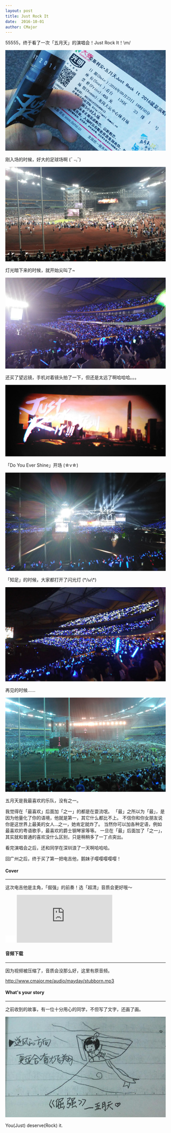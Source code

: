 ```yaml
---
layout: post
title: Just Rock It
date:  2016-10-01
author: CMajor
---
```


55555，终于看了一次「五月天」的演唱会！Just Rock It！\m/

![ticket](/img/just-rock-it/ticket.jpg)

刚入场的时候，好大的足球场啊 (ˉ﹃ˉ)

![ready](/img/just-rock-it/ready.jpg)

灯光暗下来的时候，就开始尖叫了~

![light-off](/img/just-rock-it/light-off.jpg)

还买了望远镜，手机对着镜头拍了一下，但还是太远了啊哈哈哈。。。

![banner](/img/just-rock-it/banner.jpg)

「Do You Ever Shine」开场 (☆v☆)

![do-you-ever-shine](/img/just-rock-it/do-you-ever-shine.jpg)

「知足」的时候，大家都打开了闪光灯 (\*/ω\\\*)

![contentment](/img/just-rock-it/contentment.jpg)

再见的时候......

![continue](/img/just-rock-it/continue.jpg)

五月天是我最喜欢的乐队，没有之一。

我觉得在「最喜欢」后面加「之一」的都是在耍流氓。
「最」之所以为「最」，是因为他量化了你的语境，他就是第一，其它什么都比不上。
不信你和你女朋友说你是这世界上最美的女人...之一，她肯定就炸了。
当然你可以加各种定语，例如最喜欢的粤语歌手，最喜欢的爵士钢琴家等等。
一旦在「最」后面加了「之一」，其实就和普通的喜欢没什么区别，只是稍稍多了一丁点突出。

看完演唱会之后，还和同学在深圳浪了一天啊哈哈哈。

回广州之后，终于买了第一把电吉他，鹅妹子嘤嘤嘤嘤嘤！

#### Cover
----------

这次电吉他是主角，「倔强」的前奏！选「超清」音质会更好哦〜

<div class="wrap">
    <img class="ratio" src="/img/16x11.png"/>
    <iframe src="http://player.youku.com/embed/XMTc0NDY2MTk2OA==" frameborder="0" allowfullscreen></iframe>
</div>

#### 音频下载
------------

因为视频被压缩了，音质会没那么好，这里有原音频。

<a href="http://www.cmajor.me/audio/mayday/stubborn.mp3" target="_blank">http://www.cmajor.me/audio/mayday/stubborn.mp3</a>

#### What's your story
----------------------

之前收到的故事，有一位十分用心的同学，不但写了文字，还画了画。

![stubborn-sw](/img/just-rock-it/stubborn-sw.jpg)

You(Just) deserve(Rock) it.
